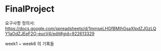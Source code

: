 # FinalProject  
요구사항 정의서: https://docs.google.com/spreadsheets/d/1mmseLHGfBMIhGsaXIpdZJGzLQY1aOdZJEeF2O-eucV4/edit#gid=922613329  

week1  ~  week6 의 기록들  
